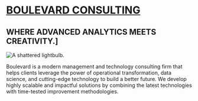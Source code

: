 # [BOULEVARD CONSULTING](https://www.boulevardcg.com)
## WHERE ADVANCED ANALYTICS MEETS CREATIVITY.]
![A shattered lightbulb.](https://static.wixstatic.com/media/bc7aaf_f9741e20a3b74d6eb738b57c33b8783a~mv2.png/v1/fill/w_3302,h_2250,fp_0.50_0.71,q_95,usm_0.66_1.00_0.01,enc_auto/BOULEVARD-WEBSITE-HOME-PAGE-HEADER_BLVD-COLORS.png)

Boulevard is a modern management and technology consulting firm that helps clients leverage the power of operational transformation, data science, and cutting-edge technology to build a better future. We develop highly scalable and impactful solutions by combining the latest technologies with time-tested improvement methodologies.
